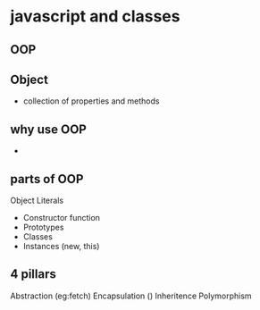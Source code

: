 # javascript and classes

## OOP

## Object
- collection of properties and methods

## why use OOP
- 

## parts of OOP
Object Literals

- Constructor function
- Prototypes
- Classes 
- Instances (new, this)

## 4 pillars
Abstraction (eg:fetch)
Encapsulation ()
Inheritence
Polymorphism